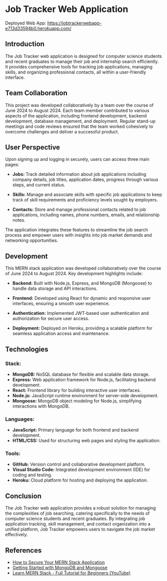 # Job Tracker Web Application

Deployed Web App: https://jobtrackerwebapp-e713d33594b0.herokuapp.com/

## Introduction

The Job Tracker web application is designed for computer science students and recent graduates to manage their job and internship search efficiently. It provides comprehensive tools for tracking job applications, managing skills, and organizing professional contacts, all within a user-friendly interface.

## Team Collaboration

This project was developed collaboratively by a team over the course of June 2024 to August 2024. Each team member contributed to various aspects of the application, including frontend development, backend development, database management, and deployment. Regular stand-up meetings and code reviews ensured that the team worked cohesively to overcome challenges and deliver a successful product.

## User Perspective

Upon signing up and logging in securely, users can access three main pages:

- **Jobs:** Track detailed information about job applications including company details, job titles, application dates, progress through various steps, and current status.
  
- **Skills:** Manage and associate skills with specific job applications to keep track of skill requirements and proficiency levels sought by employers.
  
- **Contacts:** Store and manage professional contacts related to job applications, including names, phone numbers, emails, and relationship notes.

The application integrates these features to streamline the job search process and empower users with insights into job market demands and networking opportunities.

## Development

This MERN stack application was developed collaboratively over the course of June 2024 to August 2024. Key development highlights include:

- **Backend:** Built with Node.js, Express, and MongoDB (Mongoose) to handle data storage and API interactions.
  
- **Frontend:** Developed using React for dynamic and responsive user interfaces, ensuring a smooth user experience.
  
- **Authentication:** Implemented JWT-based user authentication and authorization for secure user access.
  
- **Deployment:** Deployed on Heroku, providing a scalable platform for seamless application access and maintenance.

## Technologies

### Stack:
- **MongoDB:** NoSQL database for flexible and scalable data storage.
- **Express:** Web application framework for Node.js, facilitating backend development.
- **React:** Frontend library for building interactive user interfaces.
- **Node.js:** JavaScript runtime environment for server-side development.
- **Mongoose:** MongoDB object modeling for Node.js, simplifying interactions with MongoDB.

### Languages:
- **JavaScript:** Primary language for both frontend and backend development.
- **HTML/CSS:** Used for structuring web pages and styling the application.

### Tools:
- **GitHub:** Version control and collaborative development platform.
- **Visual Studio Code:** Integrated development environment (IDE) for coding and testing.
- **Heroku:** Cloud platform for hosting and deploying the application.

## Conclusion

The Job Tracker web application provides a robust solution for managing the complexities of job searching, catering specifically to the needs of computer science students and recent graduates. By integrating job application tracking, skill management, and contact organization into a unified platform, Job Tracker empowers users to navigate the job market effectively.

## References

- [How to Secure Your MERN Stack Application](https://www.freecodecamp.org/news/how-to-secure-your-mern-stack-application/)
- [Getting Started with MongoDB and Mongoose](https://www.mongodb.com/developer/languages/javascript/getting-started-with-mongodb-and-mongoose/)
- [Learn MERN Stack - Full Tutorial for Beginners (YouTube)](https://www.youtube.com/watch?v=5_7uz6bErpY)
